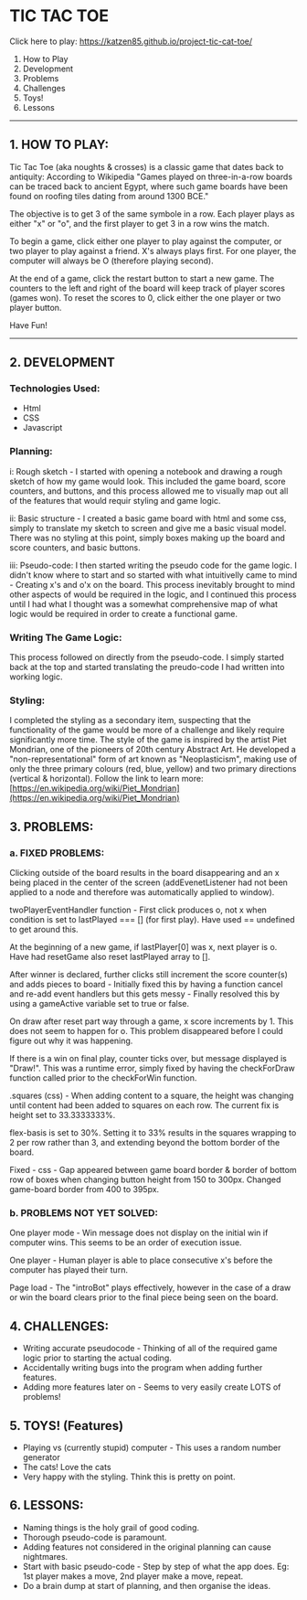 # TIC TAC TOE


Click here to play: https://katzen85.github.io/project-tic-cat-toe/

1. How to Play
2. Development
3. Problems
4. Challenges
5. Toys!
6. Lessons

---

## 1. HOW TO PLAY:


Tic Tac Toe (aka noughts & crosses) is a classic game that dates back to antiquity: According to Wikipedia "Games played on three-in-a-row boards can be traced back to ancient Egypt, where such game boards have been found on roofing tiles dating from around 1300 BCE."


The objective is to get 3 of the same symbole in a row. Each player plays as either "x" or "o", and the first player to get 3 in a row wins the match.


To begin a game, click either one player to play against the computer, or two player to play against a friend. X's always plays first. For one player, the computer will always be O (therefore playing second).


At the end of a game, click the restart button to start a new game. The counters to the left and right of the board will keep track of player scores (games won). To reset the scores to 0, click either the one player or two player button.


Have Fun!



---


## 2. DEVELOPMENT

###   Technologies Used:



+ Html
+ CSS
+ Javascript

### Planning:


i: Rough sketch - I started with opening a notebook and drawing a rough sketch of how my game would look. This included the game board, score counters, and buttons, and this process allowed me to visually map out all of the features that would requir styling and game logic.


ii: Basic structure - I created a basic game board with html and some css, simply to translate my sketch to screen and give me a basic visual model. There was no styling at this point, simply boxes making up the board and score counters, and basic buttons.


iii: Pseudo-code: I then started writing the pseudo code for the game logic. I didn't know where to start and so started with what intuitivelly came to mind - Creating x's and o'x on the board. This process inevitably brought to mind other aspects of would be required in the logic, and I continued this process until I had what I thought was a somewhat comprehensive map of what logic would be required in order to create a functional game.


### Writing The Game Logic:


This process followed on directly from the pseudo-code. I simply started back at the top and started translating the preudo-code I had written into working logic.


### Styling:


I completed the styling as a secondary item, suspecting that the functionality of the game would be more of a challenge and likely require significantly more time. The style of the game is inspired by the artist Piet Mondrian, one of the pioneers of 20th century Abstract Art. He developed a "non-representational" form of art known as "Neoplasticism", making use of only the three primary colours (red, blue, yellow) and two primary directions (vertical & horizontal). Follow the link to learn more: [https://en.wikipedia.org/wiki/Piet_Mondrian](https://en.wikipedia.org/wiki/Piet_Mondrian)


## 3. PROBLEMS:

### a. FIXED PROBLEMS:


Clicking outside of the board results in the board disappearing and an x being placed in the center of the screen (addEvenetListener had not been applied to a node and therefore was automatically applied to window).


twoPlayerEventHandler function - First click produces o, not x when condition is set to lastPlayed === [] (for first play). Have used == undefined to get around this.


At the beginning of a new game, if lastPlayer[0] was x, next player is o. Have had resetGame also reset lastPlayed array to [].


After winner is declared, further clicks still increment the score counter(s) and adds pieces to board - Initially fixed this by having a function cancel and re-add event handlers but this gets messy - Finally resolved this by using a gameActive variable set to true or false.


On draw after reset part way through a game, x score increments by 1. This does not seem to happen for o. This problem disappeared before I could figure out why it was happening.


If there is a win on final play, counter ticks over, but message displayed is "Draw!". This was a runtime error, simply fixed by having the checkForDraw function called prior to the checkForWin function.


.squares (css) - When adding content to a square, the height was changing until content had been added to squares on each row. The current fix is height set to 33.3333333%.


flex-basis is set to 30%. Setting it to 33% results in the squares wrapping to 2 per row rather than 3, and extending beyond the bottom border of the board.


Fixed - css - Gap appeared between game board border & border of bottom row of boxes when changing button height from 150 to 300px. Changed game-board border from 400 to 395px.

### b. PROBLEMS NOT YET SOLVED:


One player mode - Win message does not display on the initial win if computer wins. This seems to be an order of execution issue.


One player - Human player is able to place consecutive x's before the computer has played their turn.

Page load - The "introBot" plays effectively, however in the case of a draw or win the board clears prior to the final piece being seen on the board.



## 4. CHALLENGES:



*   Writing accurate pseudocode - Thinking of all of the required game logic prior to starting the actual coding.
*   Accidentally writing bugs into the program when adding further features.
*   Adding more features later on - Seems to very easily create LOTS of problems!

## 5. TOYS! (Features)



*   Playing vs (currently stupid) computer - This uses a random number generator 
*   The cats! Love the cats
*   Very happy with the styling. Think this is pretty on point.

## 6. LESSONS:



*   Naming things is the holy grail of good coding.
*   Thorough pseudo-code is paramount.
*   Adding features not considered in the original planning can cause nightmares.
*   Start with basic pseudo-code - Step by step of what the app does.
Eg: 1st player makes a move, 2nd player make a move, repeat.
*   Do a brain dump at start of planning, and then organise the ideas.